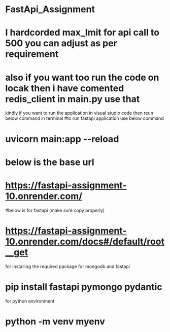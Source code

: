 # FastApi_Assignment
# I hardcorded max_lmit for api call to 500 you can adjust as per requirement

# also if you want too run the code on locak then i have comented redis_client in main.py use that

 kindly if you want to run the application in visual studio code then reun below command in terminal
 #to run fastapi application use below command
# uvicorn main:app --reload

# below is the base url
# https://fastapi-assignment-10.onrender.com/

#below is for fastapi (make sure copy properly) 
# https://fastapi-assignment-10.onrender.com/docs#/default/root__get

for installing the  required package for mongodb and fastapi
# pip install fastapi pymongo pydantic

for python environment
# python -m venv myenv
